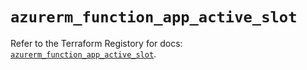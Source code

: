 # `azurerm_function_app_active_slot`

Refer to the Terraform Registory for docs: [`azurerm_function_app_active_slot`](https://registry.terraform.io/providers/hashicorp/azurerm/3.82.0/docs/resources/function_app_active_slot).
